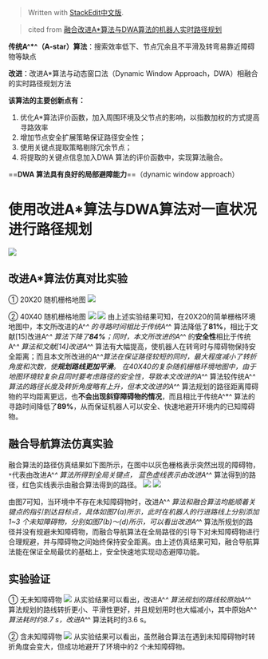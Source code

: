 


> Written with [StackEdit中文版](https://stackedit.cn/).

> cited from [融合改进A*算法与DWA算法的机器人实时路径规划](https://kns.cnki.net/kcms/detail/detail.aspx?dbcode=CAPJ&dbname=CAPJLAST&filename=WXDG2022090700A&uniplatform=NZKPT&v=rLTbnxKi-e6VrsxSA4OvVcdWXTusUpjyQmz3ny0ycyTKrlevg9wsl7xIlitYW-TT)

**传统A^*^（A-star）算法**：搜索效率低下、节点冗余且不平滑及转弯易靠近障碍物等缺点

**改进**：改进A*算法与动态窗口法（Dynamic Window Approach，DWA）相融合的实时路径规划方法

**该算法的主要创新点有：**
1. 优化A*算法评价函数，加入周围环境及父节点的影响，以指数加权的方式提高寻路效率
2. 增加节点安全扩展策略保证路径安全性；
3. 使用关键点提取策略剔除冗余节点；
4. 将提取的关键点信息加入DWA 算法的评价函数中，实现算法融合。

==**DWA 算法具有良好的局部避障能力**==（dynamic window approach）

# 使用改进A*算法与DWA算法对一直状况进行路径规划
![](https://raw.githubusercontent.com/yn-yn/image1/master/2022/09/19/sdrnH68zwIGIhKGr.png)

## 改进A*算法仿真对比实验
① 20X20 随机栅格地图
![](https://raw.githubusercontent.com/yn-yn/image1/master/2022/09/19/xNFGZChQb1c7xBDc.png)

② 40X40 随机栅格地图
![](https://raw.githubusercontent.com/yn-yn/image1/master/2022/09/19/guBGTv8LRGggxfpn.png)
![](https://raw.githubusercontent.com/yn-yn/image1/master/2022/09/19/yVjfmZoC4IsjG3hv.png)
由上述实验结果可知，在20X20的简单栅格环境地图中，本文所改进的A^*^ 的寻路时间相比于传统A^*^ 算法降低了**81%**，相比于文献[15]改进A^*^ 算法下降了**84%**；同时，本文所改进的A^*^ 的**安全性**相比于传统A^*^ 算法和文献[14]改进A^*^ 算法有大幅提高，使机器人在转弯时与障碍物保持安全距离；而且本文所改进的A^*^算法在保证路径较短的同时，最大程度减小了转折角度和次数，使**规划路线更加平滑**。
在40X40的复杂随机栅格环境地图中，由于地图环境较复杂且同时要考虑路径的安全性，导致本文改进的A^*^ 算法较传统A^*^ 算法的路径长度及转折角度略有上升，但本文改进的A^*^ 算法规划的路径距离障碍物的平均距离更远，也**不会出现斜穿障碍物的情况**，而且相比于传统A^*^ 算法的寻路时间降低了**89%**，从而保证机器人可以安全、快速地避开环境内的已知障碍物。

## 融合导航算法仿真实验
融合算法的路径仿真结果如下图所示，在图中以灰色栅格表示突然出现的障碍物，`*`代表由改进A^*^ 算法所得到全局关键点，
蓝色虚线表示由改进A^*^ 算法得到的路径，红色实线表示由融合算法得到的路径。
![](https://raw.githubusercontent.com/yn-yn/image1/master/2022/09/19/A2VQ32hxsKK2jIGa.png)
![](https://raw.githubusercontent.com/yn-yn/image1/master/2022/09/19/uHMZHDGfCewQ5Czd.png)

由图7可知，当环境中不存在未知障碍物时，改进A^*^ 算法和融合算法均能顺着关键点的指引到达目标点，具体如图7(a)所示，此时在机器人的行进路线上分别添加1~3 个未知障碍物，分别如图7(b)～(d)所示，可以看出改进A^*^ 算法所规划的路径并没有规避未知障碍物，而融合导航算法在全局路径的引导下对未知障碍物进行合理规避，并与障碍物之间始终保持安全距离。由上述仿真结果可知，融合导航算法能在保证全局最优的基础上，安全快速地实现动态避障功能。

## 实验验证
① 无未知障碍物
![](https://raw.githubusercontent.com/yn-yn/image1/master/2022/09/19/moEXUukZt8hRILPa.png)
从实验结果可以看出，改进A^*^ 算法规划的路线较原始A^*^ 算法规划的路线转折更小、平滑性更好，并且规划用时也大幅减小，其中原始A^*^ 算法耗时约8.7 s，改进A^*^ 算法耗时约3.6 s。

② 含未知障碍物
![](https://raw.githubusercontent.com/yn-yn/image1/master/2022/09/19/xVZHhXwWoybTU719.png)
从实验结果可以看出，虽然融合算法在遇到未知障碍物时转折角度会变大，但成功地避开了环境中的2 个未知障碍物。
<!--stackedit_data:
eyJoaXN0b3J5IjpbLTIyNzkzMjM2OF19
-->